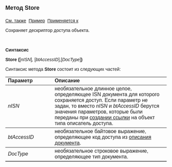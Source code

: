 ﻿<html>
<head>
<title>Описатель доступа\Store</title>
</head>

<body>

<p><font size="4" face="Arial"><strong>Метод Store<br>
<br>
</strong></font><font face="Arial"><a href="../AsAccessDesc.html">См. 
также</a>&nbsp; <u>Пример</u>&nbsp; <a href="../AsAccessDesc.html">Применяется к</a></font></p>

<p><font face="Arial">Сохраняет дескриптор доступа объекта.</font></p>

<p>&nbsp;</p>

<p class="label"><font face="Arial"><b>Синтаксис</b></font></p>

<p><font face="Arial"><strong>Store (</strong>[<em>nISN</em>]<em>, </em>
[<em>btAccessID</em>],[<em>DocType</em>]<strong>)</strong></font></p>

<p><font face="Arial">Синтаксис метода <strong>Store</strong>
состоит из следующих частей:</font></p>

<table border="1" cellPadding="5" cols="2" frame="below" rules="rows">
<TBODY>
  <tr vAlign="top">
    <td class="label" width="29%"><font face="Arial"><b>Параметр</b></font></td>
    <td class="label" width="71%"><font face="Arial"><strong>Описание</strong></font></td>
  </tr>
  <tr>
    <td class="label" width="29%"><font face="Arial"><em>nISN</em></font></td>
    <td class="label" width="71%"><font face="Arial">необязательное 
	длинное целое, определяющее ISN документа для которого сохраняется доступ. 
	Если параметр не задан, то вместо <em>nISN</em> и <em>btAccessID</em> 
	берутся значения параметров, которые были переданы при
      <a href="../Functions/AccessControl/AccessDesc.html">создании ссылки</a> на 
	объект типа описатель доступа.</font></td>
  </tr>
  <tr>
    <td class="label" width="29%"><font face="Arial"><em>btAccessID</em></font></td>
    <td class="label" width="71%"><font face="Arial">необязательное 
	байтовое выражение, определяющее код доступа из <a
    href="../../Defs/doc.html">описания документа</a>.</font></td>
  </tr>
	<tr>
    <td class="label" width="29%"><font face="Arial"><em>DocType</em></font></td>
    <td class="label" width="71%"><font face="Arial">необязательное 
	строковое выражение, определяющее тип документа.</font></td>
  </tr>
</table>
</body>
</html>

